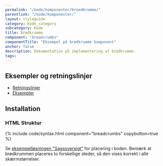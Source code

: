 ```yaml
---
permalink: "/kode/komponenter/broedkrumme/"
parentlink: "/kode/komponenter/"
layout: styleguide
category: Kode_category
subcategory: Kode
title: Brødkrumme
component: "breadcrumbs"
componentTitle: "Eksempel på brødkrumme komponent"
anchor: false
description: Dokumentation på implementering af brødkrumme.
tags:
---
```


## Eksempler og retningslinjer

<ul class="nobullet-list">
<li><a href="/komponenter/broedkrumme/#retningslinjer">Retningslinjer</a></li>
<li><a href="/komponenter/broedkrumme/">Eksempler</a></li>
</ul>

## Installation

### HTML Struktur

{% include code/syntax.html component="breadcrumbs" copybutton=true %}

Se <a href="/eksempler/selvbetjeningsloesninger/#sagsoversigt">eksempelløsningen "Sagsoversigt"</a> for placering i koden. Bemærk at brødkrummen placeres to forskellige steder, så den vises korrekt i alle skærmstørrelser.